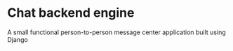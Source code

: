 # Chat backend engine

A small functional person-to-person message center application built using Django
